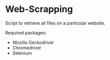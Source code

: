 # Web-Scrapping
Script to retrieve all files on a particular website.

Required packages:
- Mozilla Geckodriver
- Chromedriver
- Selenium
